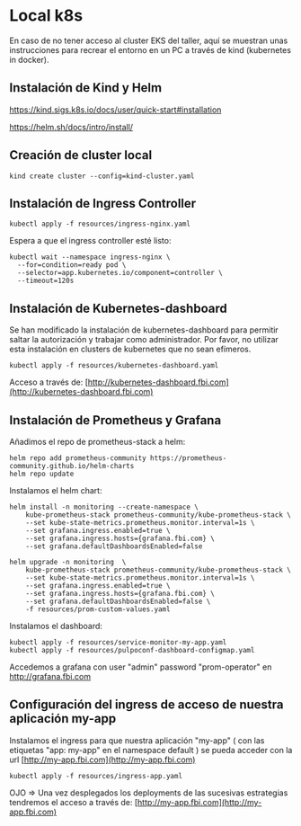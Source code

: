 # Local k8s

En caso de no tener acceso al cluster EKS del taller, aquí se muestran unas instrucciones para recrear el entorno en un PC a través de kind (kubernetes in docker).

## Instalación de Kind y Helm

https://kind.sigs.k8s.io/docs/user/quick-start#installation

https://helm.sh/docs/intro/install/


## Creación de cluster local

```
kind create cluster --config=kind-cluster.yaml
```

## Instalación de Ingress Controller

```
kubectl apply -f resources/ingress-nginx.yaml
```

Espera a que el ingress controller esté listo:
```
kubectl wait --namespace ingress-nginx \
  --for=condition=ready pod \
  --selector=app.kubernetes.io/component=controller \
  --timeout=120s
```

## Instalación de Kubernetes-dashboard

Se han modificado la instalación de kubernetes-dashboard para permitir saltar la autorización y trabajar como administrador. Por favor, no utilizar esta instalación en clusters de kubernetes que no sean efímeros.

```
kubectl apply -f resources/kubernetes-dashboard.yaml
```

Acceso a través de: [http://kubernetes-dashboard.fbi.com](http://kubernetes-dashboard.fbi.com)

## Instalación de Prometheus y Grafana

Añadimos el repo de prometheus-stack a helm:

```
helm repo add prometheus-community https://prometheus-community.github.io/helm-charts
helm repo update
```

Instalamos el helm chart:

```
helm install -n monitoring --create-namespace \
    kube-prometheus-stack prometheus-community/kube-prometheus-stack \
    --set kube-state-metrics.prometheus.monitor.interval=1s \
    --set grafana.ingress.enabled=true \
    --set grafana.ingress.hosts={grafana.fbi.com} \
    --set grafana.defaultDashboardsEnabled=false

helm upgrade -n monitoring  \
    kube-prometheus-stack prometheus-community/kube-prometheus-stack \
    --set kube-state-metrics.prometheus.monitor.interval=1s \
    --set grafana.ingress.enabled=true \
    --set grafana.ingress.hosts={grafana.fbi.com} \
    --set grafana.defaultDashboardsEnabled=false \
    -f resources/prom-custom-values.yaml
```

Instalamos el dashboard:

```
kubectl apply -f resources/service-monitor-my-app.yaml
kubectl apply -f resources/pulpoconf-dashboard-configmap.yaml
```

Accedemos a grafana con user "admin" password "prom-operator" en http://grafana.fbi.com

## Configuración del ingress de acceso de nuestra aplicación my-app

Instalamos el ingress para que nuestra aplicación "my-app" ( con las etiquetas "app: my-app" en el namespace default ) se pueda acceder con la url [http://my-app.fbi.com](http://my-app.fbi.com)

```
kubectl apply -f resources/ingress-app.yaml
```

OJO => Una vez desplegados los deployments de las sucesivas estrategias tendremos el acceso a través de: [http://my-app.fbi.com](http://my-app.fbi.com)
